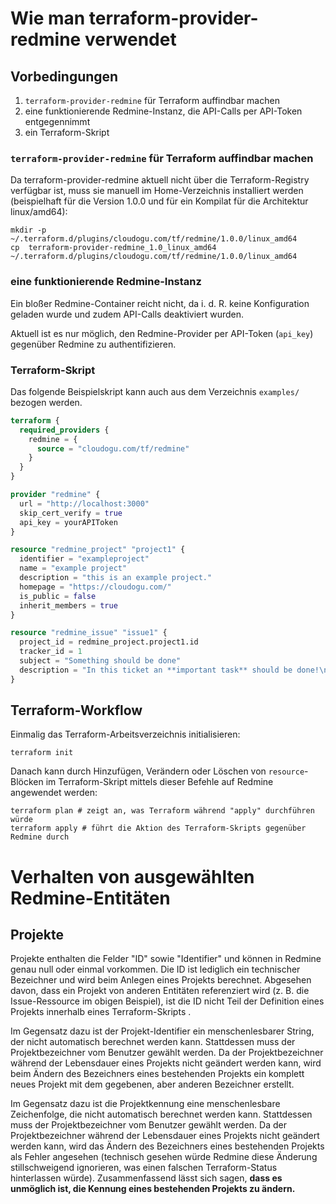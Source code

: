 # Wie man terraform-provider-redmine verwendet

## Vorbedingungen

1. `terraform-provider-redmine` für Terraform auffindbar machen
1. eine funktionierende Redmine-Instanz, die API-Calls per API-Token entgegennimmt
1. ein Terraform-Skript

### `terraform-provider-redmine` für Terraform auffindbar machen

Da terraform-provider-redmine aktuell nicht über die Terraform-Registry verfügbar ist, muss sie manuell im Home-Verzeichnis installiert werden (beispielhaft für die Version 1.0.0 und für ein Kompilat für die Architektur linux/amd64):

```
mkdir -p ~/.terraform.d/plugins/cloudogu.com/tf/redmine/1.0.0/linux_amd64
cp  terraform-provider-redmine_1.0_linux_amd64 ~/.terraform.d/plugins/cloudogu.com/tf/redmine/1.0.0/linux_amd64
```

### eine funktionierende Redmine-Instanz

Ein bloßer Redmine-Container reicht nicht, da i. d. R. keine Konfiguration geladen wurde und zudem API-Calls deaktiviert wurden.

Aktuell ist es nur möglich, den Redmine-Provider per API-Token (`api_key`) gegenüber Redmine zu authentifizieren. 

### Terraform-Skript

Das folgende Beispielskript kann auch aus dem Verzeichnis `examples/` bezogen werden.

```terraform
terraform {
  required_providers {
    redmine = {
      source = "cloudogu.com/tf/redmine"
    }
  }
}

provider "redmine" {
  url = "http://localhost:3000"
  skip_cert_verify = true
  api_key = yourAPIToken
}

resource "redmine_project" "project1" {
  identifier = "exampleproject"
  name = "example project"
  description = "this is an example project."
  homepage = "https://cloudogu.com/"
  is_public = false
  inherit_members = true
}

resource "redmine_issue" "issue1" {
  project_id = redmine_project.project1.id
  tracker_id = 1
  subject = "Something should be done"
  description = "In this ticket an **important task** should be done!\n\nGo ahead!\n\n```bash\necho -n $PATH\n```"
}
```

## Terraform-Workflow

Einmalig das Terraform-Arbeitsverzeichnis initialisieren:
```
terraform init
```

Danach kann durch Hinzufügen, Verändern oder Löschen von `resource`-Blöcken im Terraform-Skript mittels dieser Befehle auf Redmine angewendet werden:

```
terraform plan # zeigt an, was Terraform während "apply" durchführen würde
terraform apply # führt die Aktion des Terraform-Skripts gegenüber Redmine durch
```

# Verhalten von ausgewählten Redmine-Entitäten

## Projekte

Projekte enthalten die Felder "ID" sowie "Identifier" und können in Redmine genau null oder einmal vorkommen. Die ID ist lediglich ein technischer Bezeichner und wird beim Anlegen eines Projekts berechnet. Abgesehen davon, dass ein Projekt von anderen Entitäten referenziert wird (z. B. die Issue-Ressource im obigen Beispiel), ist die ID nicht Teil der Definition eines Projekts innerhalb eines Terraform-Skripts .

Im Gegensatz dazu ist der Projekt-Identifier ein menschenlesbarer String, der nicht automatisch berechnet werden kann. Stattdessen muss der Projektbezeichner vom Benutzer gewählt werden. Da der Projektbezeichner während der Lebensdauer eines Projekts nicht geändert werden kann, wird beim Ändern des Bezeichners eines bestehenden Projekts ein komplett neues Projekt mit dem gegebenen, aber anderen Bezeichner erstellt.

Im Gegensatz dazu ist die Projektkennung eine menschenlesbare Zeichenfolge, die nicht automatisch berechnet werden kann. Stattdessen muss der Projektbezeichner vom Benutzer gewählt werden. Da der Projektbezeichner während der Lebensdauer eines Projekts nicht geändert werden kann, wird das Ändern des Bezeichners eines bestehenden Projekts als Fehler angesehen (technisch gesehen würde Redmine diese Änderung stillschweigend ignorieren, was einen falschen Terraform-Status hinterlassen würde). Zusammenfassend lässt sich sagen, **dass es unmöglich ist, die Kennung eines bestehenden Projekts zu ändern.**